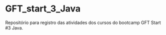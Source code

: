 # GFT_start_3_Java
Repositório para registro das atividades dos cursos do bootcamp GFT Start #3 Java.
